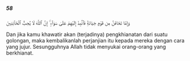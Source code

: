 ##### 58

<span class="ayah">وَإِمَّا تَخَافَنَّ مِن قَوْمٍ خِيَانَةًۭ فَٱنۢبِذْ إِلَيْهِمْ عَلَىٰ سَوَآءٍ ۚ إِنَّ ٱللَّهَ لَا يُحِبُّ ٱلْخَآئِنِينَ</span>

<span class="ayah_translation">Dan jika kamu khawatir akan (terjadinya) pengkhianatan dari suatu golongan, maka kembalikanlah perjanjian itu kepada mereka dengan cara yang jujur. Sesungguhnya Allah tidak menyukai orang-orang yang berkhianat.</span>
